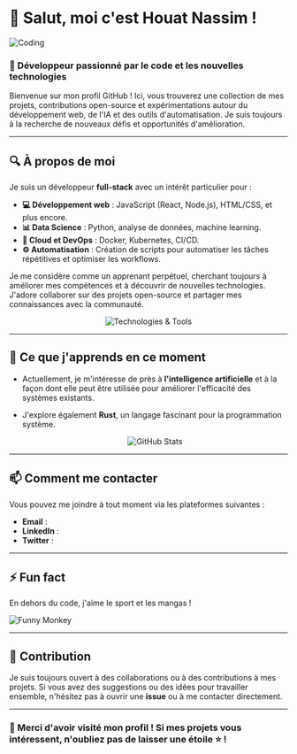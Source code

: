# 👋 Salut, moi c'est Houat Nassim !

![Coding](https://media.giphy.com/media/M9gbBd9nbDrOTu1Mqx/giphy.gif)

### 🚀 Développeur passionné par le code et les nouvelles technologies

Bienvenue sur mon profil GitHub ! Ici, vous trouverez une collection de mes projets, contributions open-source et expérimentations autour du développement web, de l'IA et des outils d'automatisation. Je suis toujours à la recherche de nouveaux défis et opportunités d'amélioration.

---

## 🔍 À propos de moi

Je suis un développeur **full-stack** avec un intérêt particulier pour :

- **💻 Développement web** : JavaScript (React, Node.js), HTML/CSS, et plus encore.
- **📊 Data Science** : Python, analyse de données, machine learning.
- **🚀 Cloud et DevOps** : Docker, Kubernetes, CI/CD.
- **⚙️ Automatisation** : Création de scripts pour automatiser les tâches répétitives et optimiser les workflows.

Je me considère comme un apprenant perpétuel, cherchant toujours à améliorer mes compétences et à découvrir de nouvelles technologies. J'adore collaborer sur des projets open-source et partager mes connaissances avec la communauté.

<p align="center">
  <img src="https://skillicons.dev/icons?i=github,git,js,ts,react,nodejs,express,mongodb,html,css,python&theme=light" alt="Technologies & Tools" />
</p>

---

## 🌱 Ce que j'apprends en ce moment

- Actuellement, je m'intéresse de près à **l'intelligence artificielle** et à la façon dont elle peut être utilisée pour améliorer l'efficacité des systèmes existants.
- J'explore également **Rust**, un langage fascinant pour la programmation système.

  <p align="center">
  <img src="https://github-readme-stats.vercel.app/api?username=octocat&show_icons=true&theme=radical" alt="GitHub Stats" />
</p>


---

## 📫 Comment me contacter

Vous pouvez me joindre à tout moment via les plateformes suivantes :

- **Email** : 
- **LinkedIn** : 
- **Twitter** : 

---

## ⚡ Fun fact

En dehors du code, j'aime le sport et les mangas !

![Funny Monkey](https://media.giphy.com/media/3o7buirY0uB4b1uHhy/giphy.gif)


---

## 🤝 Contribution

Je suis toujours ouvert à des collaborations ou à des contributions à mes projets. Si vous avez des suggestions ou des idées pour travailler ensemble, n'hésitez pas à ouvrir une **issue** ou à me contacter directement.

---

### 🌟 Merci d'avoir visité mon profil ! Si mes projets vous intéressent, n'oubliez pas de laisser une étoile ⭐️ !
